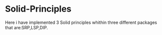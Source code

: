 # Solid-Principles
Here i have implemented 3 Solid principles whithin three different packages that are:SRP,LSP,DIP.

